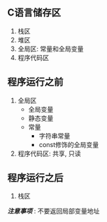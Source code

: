 ## C语言储存区
1. 栈区
2. 堆区
3. 全局区: 常量和全局变量
5. 程序代码区

## 程序运行之前
1. 全局区
    * 全局变量
    * 静态变量
    * 常量
        * 字符串常量
        * const修饰的全局变量
2. 程序代码区: 共享, 只读
## 程序运行之后
1. 栈区

***注意事项*** : 不要返回局部变量地址

